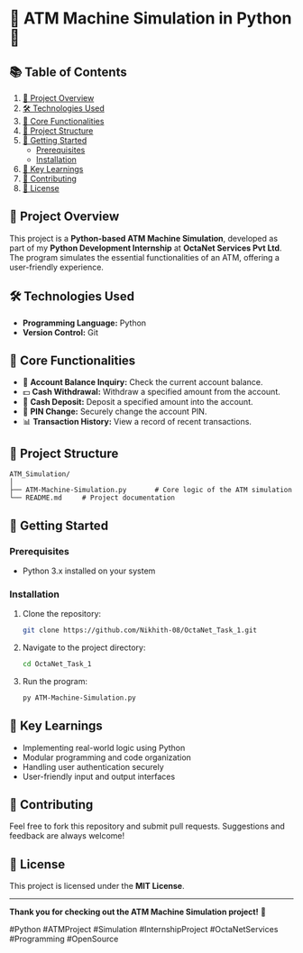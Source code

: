 # 🚀 ATM Machine Simulation in Python 🚀

## 📚 Table of Contents
1. [📌 Project Overview](#-project-overview)
2. [🛠️ Technologies Used](#-technologies-used)
3. [🎯 Core Functionalities](#-core-functionalities)
4. [📝 Project Structure](#-project-structure)
5. [🚀 Getting Started](#-getting-started)
   - [Prerequisites](#prerequisites)
   - [Installation](#installation)
6. [🧠 Key Learnings](#-key-learnings)
7. [🤝 Contributing](#-contributing)
8. [📄 License](#-license)

## 📌 Project Overview
This project is a **Python-based ATM Machine Simulation**, developed as part of my **Python Development Internship** at **OctaNet Services Pvt Ltd**. The program simulates the essential functionalities of an ATM, offering a user-friendly experience.

## 🛠️ Technologies Used
- **Programming Language:** Python
- **Version Control:** Git

## 🎯 Core Functionalities
- 💼 **Account Balance Inquiry:** Check the current account balance.
- 💵 **Cash Withdrawal:** Withdraw a specified amount from the account.
- 🏦 **Cash Deposit:** Deposit a specified amount into the account.
- 🔑 **PIN Change:** Securely change the account PIN.
- 📊 **Transaction History:** View a record of recent transactions.

## 📝 Project Structure
```
ATM_Simulation/
│
├── ATM-Machine-Simulation.py       # Core logic of the ATM simulation
└── README.md     # Project documentation
```

## 🚀 Getting Started
### Prerequisites
- Python 3.x installed on your system

### Installation
1. Clone the repository:
   ```bash
   git clone https://github.com/Nikhith-08/OctaNet_Task_1.git
   ```
2. Navigate to the project directory:
   ```bash
   cd OctaNet_Task_1
   ```
3. Run the program:
   ```bash
   py ATM-Machine-Simulation.py
   ```

## 🧠 Key Learnings
- Implementing real-world logic using Python
- Modular programming and code organization
- Handling user authentication securely
- User-friendly input and output interfaces

## 🤝 Contributing
Feel free to fork this repository and submit pull requests. Suggestions and feedback are always welcome!

## 📄 License
This project is licensed under the **MIT License**.

---
**Thank you for checking out the ATM Machine Simulation project!** 🚀

#Python #ATMProject #Simulation #InternshipProject #OctaNetServices #Programming #OpenSource
